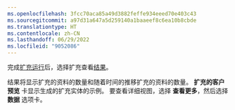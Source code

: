 ```yaml
---
ms.openlocfilehash: 3fcc70aca85a49d3882feffe934eeed70e403c43
ms.sourcegitcommit: a97d31a647a5d259140a1baaeef8c6ea10b8cbde
ms.translationtype: HT
ms.contentlocale: zh-CN
ms.lasthandoff: 06/29/2022
ms.locfileid: "9052086"
---
```

完成[扩充运行](../enrichment-hub.md#run-or-refresh-enrichments)后，选择扩充查看[结果](../enrichment-hub.md#view-enrichment-results)。 

结果将显示扩充的资料的数量和随着时间的推移扩充的资料的数量。 **扩充的客户预览** 卡显示生成的扩充实体的示例。 要查看详细视图，选择 **查看更多**，然后选择 **数据** 选项卡。
